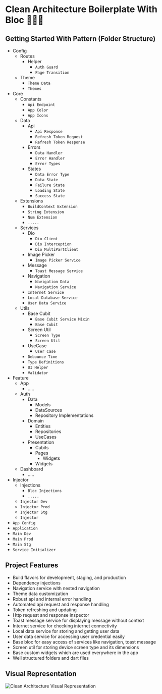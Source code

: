 # Clean Architecture Boilerplate With Bloc 🚀🚀🚀

## Getting Started With Pattern (Folder Structure)

- Config
  - Routes
    - Helper
      - `Auth Guard`
      - `Page Transition`
  - Theme
    - `Theme Data`
    - `Themes`
- Core
  - Constants
    - `Api Endpoint`
    - `App Color`
    - `App Icons`
  - Data
    - Api
      - `Api Response`
      - `Refresh Token Request`
      - `Refresh Token Response`
    - Errors
      - `Data Handler`
      - `Error Handler`
      - `Error Types`
    - States
      - `Data Error Type`
      - `Data State`
      - `Failure State`
      - `Loading State`
      - `Success State`
  - Extensions
    - `BuildContext Extension`
    - `String Extension`
    - `Num Extension`
    - `.....`
  - Services
    - Dio
      - `Dio Client`
      - `Dio Interception`
      - `Dio MultiPartClient`
    - Image Picker
      - `Image Picker Service`
    - Message
      - `Toast Message Service`
    - Navigation
      - `Navigation Data`
      - `Navigation Service`
    - `Internet Service`
    - `Local Database Service`
    - `User Data Service`
  - Utils
    - Base Cubit
      - `Base Cubit Service Mixin`
      - `Base Cubit`
    - Screen Util
      - `Screen Type`
      - `Screen Util`
    - UseCase
      - `User Case`
    - `Debounce Time`
    - `Type Definitions`
    - `UI Helper`
    - `Validator`
- Feature
  - App
    - .....
  - Auth
    - Data
      - Models
      - DataSources
      - Repository Implementations
    - Domain
      - Entities
      - Repositories
      - UseCases
    - Presentation
      - Cubits
      - Pages
        - Widgets
      - Widgets
  - Dashboard
    - .....
- Injector
  - Injections
    - `Bloc Injections`
    - `.....`
  - `Injector Dev`
  - `Injector Prod`
  - `Injector Stg`
  - `Injector`
- `App Config`
- `Application`
- `Main Dev`
- `Main Prod`
- `Main Stg`
- `Service Initializer`

## Project Features

- Build flavors for development, staging, and production
- Dependency injections
- Navigation service with nested navigation
- Theme data customization
- Robust api and internal error handling
- Automated api request and response handling
- Token refreshing and updating
- Http request and response inspector
- Toast message service for displaying message without context
- Internet service for checking internet connectivity
- Local data service for storing and getting user data
- User data service for accessing user credential easily
- Base bloc for easy access of services like navigation, toast message
- Screen util for storing device screen type and its dimensions
- Base custom widgets which are used everywhere in the app
- Well structured folders and dart files

## Visual Representation

![Clean Architecture Visual Representation](https://media.licdn.com/dms/image/D4D22AQG-qyukqfBqEA/feedshare-shrink_800/0/1702383484984?e=1714608000&v=beta&t=LKhnmVWvh6j0PEyAVJPH-xB_0l9nWrUVGjfawI3aIIQ)
